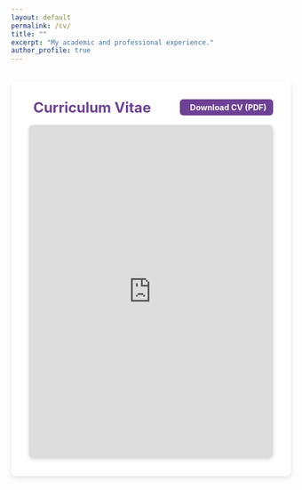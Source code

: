 ```yaml
---
layout: default
permalink: /cv/
title: ""
excerpt: "My academic and professional experience."
author_profile: true
---
```


<style>
/* Main container */
.cv-container {
  max-width: 900px;
  margin: 2rem auto;
  background: #fff;
  padding: 2rem;
  border-radius: 8px;
  box-shadow: 0 4px 8px rgba(0,0,0,0.1);
}

/* Header section */
.cv-header {
  display: flex;
  justify-content: space-between;
  align-items: center;
  flex-wrap: nowrap;  /* 让内容保持在一行 */
  gap: 12px; /* 适当调整间距 */
  margin-bottom: 1rem;
}

/* Header title */
.cv-header h1 {
  font-size: 1.6rem;
  font-weight: bold;
  color: #6d4195;
  display: flex;
  align-items: center;
  gap: 8px;
  margin: 0;
  white-space: nowrap; /* 防止文本换行 */
}

/* Document Icon */
.cv-header i {
  font-size: 1.5rem;
  color: #6d4195;
}

/* Download button */
.cv-download-btn {
  display: inline-flex;
  align-items: center;
  gap: 6px;
  background: #6d4195;
  color: white;
  font-weight: bold;
  padding: 6px 12px;  /* 调整 padding 让按钮更紧凑 */
  font-size: 0.9rem;  /* 适配小屏幕，避免过大换行 */
  border-radius: 6px;
  text-decoration: none;
  border: none;
  transition: background 0.3s, transform 0.2s;
  white-space: nowrap;  /* 确保按钮文字不换行 */
}

.cv-download-btn i {
  font-size: 1.2rem;
  color: white !important; /* 确保下载图标是白色 */
}

.cv-download-btn:hover {
  background: #4b2a66;
  transform: scale(1.05);
}

/* PDF iframe */
.iframe-wrapper {
  overflow: hidden;
  border-radius: 8px;
  box-shadow: 0 2px 6px rgba(0,0,0,0.15);
}

.cv-preview {
  width: 100%;
  height: 600px;
  border: none;
  border-radius: 8px;
}

/* Mobile adjustments */
@media (max-width: 768px) {
  .cv-header {
    flex-wrap: nowrap; /* 手机端也保持一行 */
    gap: 10px;  /* 适当减少间距，防止换行 */
  }

  .cv-header h1 {
    font-size: 1.4rem; /* 手机端稍微减小标题字体 */
  }

  .cv-download-btn {
    font-size: 0.8rem; /* 让按钮更紧凑 */
    padding: 5px 10px;
  }
}
</style>

<div class="cv-container">
  <!-- Header -->
  <div class="cv-header">
    <h1>
      <i class="fa-solid fa-file-lines"></i> Curriculum Vitae
    </h1>
    <a href="{{ site.baseurl }}/assets/resumes v_final.pdf" class="cv-download-btn">
      <i class="fa-solid fa-download"></i> Download CV (PDF)
    </a>
  </div>

  <!-- PDF Preview -->
  <div class="iframe-wrapper">
    <iframe class="cv-preview" src="https://drive.google.com/file/d/1h2T5wiRbZVjhjnDVjj_3m5KJigL6psA2/preview"></iframe>
  </div>
</div>
